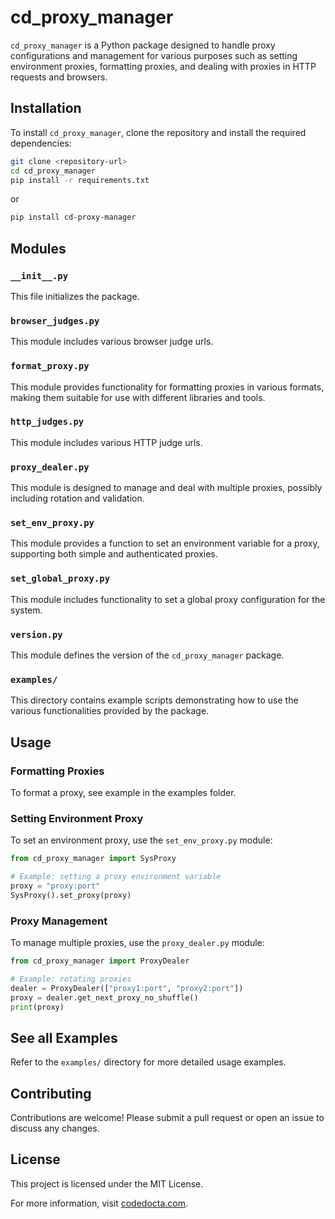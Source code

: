 # cd_proxy_manager

`cd_proxy_manager` is a Python package designed to handle proxy configurations and management for various purposes such as setting environment proxies, formatting proxies, and dealing with proxies in HTTP requests and browsers.

## Installation

To install `cd_proxy_manager`, clone the repository and install the required dependencies:

```sh
git clone <repository-url>
cd cd_proxy_manager
pip install -r requirements.txt
```
or

```bash
pip install cd-proxy-manager
```
## Modules

### `__init__.py`
This file initializes the package.

### `browser_judges.py`
This module includes various browser judge urls.

### `format_proxy.py`
This module provides functionality for formatting proxies in various formats, making them suitable for use with different libraries and tools.

### `http_judges.py`
This module includes various HTTP judge urls.

### `proxy_dealer.py`
This module is designed to manage and deal with multiple proxies, possibly including rotation and validation.

### `set_env_proxy.py`
This module provides a function to set an environment variable for a proxy, supporting both simple and authenticated proxies.

### `set_global_proxy.py`
This module includes functionality to set a global proxy configuration for the system.

### `version.py`
This module defines the version of the `cd_proxy_manager` package.

### `examples/`
This directory contains example scripts demonstrating how to use the various functionalities provided by the package.

## Usage

### Formatting Proxies

To format a proxy, see example in the examples folder.


### Setting Environment Proxy

To set an environment proxy, use the `set_env_proxy.py` module:

```python
from cd_proxy_manager import SysProxy

# Example: setting a proxy environment variable
proxy = "proxy:port"
SysProxy().set_proxy(proxy)
```

### Proxy Management

To manage multiple proxies, use the `proxy_dealer.py` module:

```python
from cd_proxy_manager import ProxyDealer

# Example: rotating proxies
dealer = ProxyDealer(["proxy1:port", "proxy2:port"])
proxy = dealer.get_next_proxy_no_shuffle()
print(proxy)
```


## See all Examples

Refer to the `examples/` directory for more detailed usage examples.

## Contributing

Contributions are welcome! Please submit a pull request or open an issue to discuss any changes.

## License

This project is licensed under the MIT License.

For more information, visit [codedocta.com](https://codedocta.com).


